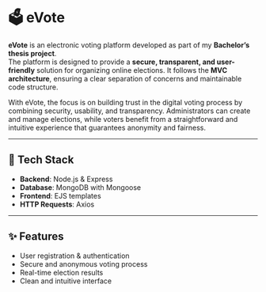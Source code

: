 # 🗳️ eVote

**eVote** is an electronic voting platform developed as part of my **Bachelor’s thesis project**.  
The platform is designed to provide a **secure, transparent, and user-friendly** solution for organizing online elections. It follows the **MVC architecture**, ensuring a clear separation of concerns and maintainable code structure.  

With eVote, the focus is on building trust in the digital voting process by combining security, usability, and transparency. Administrators can create and manage elections, while voters benefit from a straightforward and intuitive experience that guarantees anonymity and fairness.  

---

## 🚀 Tech Stack
- **Backend**: Node.js & Express  
- **Database**: MongoDB with Mongoose  
- **Frontend**: EJS templates  
- **HTTP Requests**: Axios  

---

## ✨ Features
- User registration & authentication  
- Secure and anonymous voting process  
- Real-time election results  
- Clean and intuitive interface  
